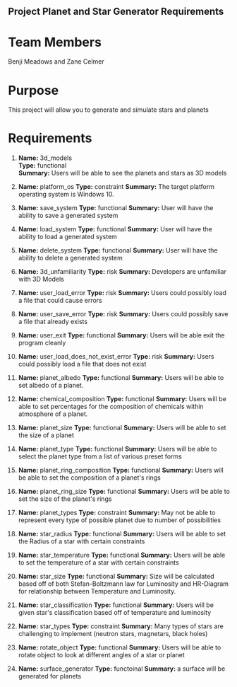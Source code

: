 ## Project Planet and Star Generator Requirements
                                           
# Team Members

Benji Meadows and Zane Celmer

# Purpose

This project will allow you to generate and simulate stars and planets

# Requirements
    
 1.  **Name:** 3d_models\
     **Type:** functional\
     **Summary:** Users will be able to see the planets and stars as 3D models
       
 1.  **Name:** platform_os
        **Type:** constraint
        **Summary:** The target platform operating system is Windows 10.
       
 1.  **Name:** save_system
        **Type:** functional
        **Summary:** User will have the ability to save a generated system
       
 1.  **Name:** load_system
        **Type:** functional
        **Summary:** User will have the ability to load a generated system
       
 1.  **Name:** delete_system
        **Type:** functional
        **Summary:** User will have the ability to delete a generated system
       
 1.  **Name:** 3d_unfamiliarity
        **Type:** risk
        **Summary:** Developers are unfamiliar with 3D Models
       
 1.  **Name:** user_load_error
        **Type:** risk
        **Summary:** Users could possibly load a file that could cause errors
       
 1.  **Name:** user_save_error
        **Type:** risk
        **Summary:** Users could possibly save a file that already exists
       
 1.  **Name:** user_exit
        **Type:** functional
        **Summary:** Users will be able exit the program cleanly
       
 1. **Name:** user_load_does_not_exist_error
        **Type:** risk
        **Summary:** Users could possibly load a file that does not exist

 1. **Name:** planet_albedo
        **Type:** functional
        **Summary:** Users will be able to set albedo of a planet.
        
 1. **Name:** chemical_composition
        **Type:** functional
        **Summary:** Users will be able to set percentages for the composition of chemicals within atmosphere of a planet.
        
 1. **Name:** planet_size
        **Type:** functional
        **Summary:** Users will be able to set the size of a planet
        
 1. **Name:** planet_type
        **Type:** functional
        **Summary:** Users will be able to select the planet type from a list of various preset forms
        
 1. **Name:** planet_ring_composition
        **Type:** functional
        **Summary:** Users will be able to set the composition of a planet's rings
        
 1. **Name:** planet_ring_size
        **Type:** functional
        **Summary:** Users will be able to set the size of the planet's rings
        
 1. **Name:** planet_types
        **Type:** constraint
        **Summary:** May not be able to represent every type of possible planet due to number of possibilities
        
 1. **Name:** star_radius
        **Type:** functional
        **Summary:** Users will be able to set the Radius of a star with certain constraints
        
 1. **Name:** star_temperature
        **Type:** functional
        **Summary:** Users will be able to set the temperature of a star with certain constraints
        
 1. **Name:** star_size
        **Type:** functional
        **Summary:** Size will be calculated based off of both Stefan-Boltzmann law for Luminosity and HR-Diagram for relationship between Temperature and Luminosity.
        
 1. **Name:** star_classification
        **Type:** functional
        **Summary:** Users will be given star's classification based off of temperature and luminosity
        
 1. **Name:** star_types
        **Type:** constraint
        **Summary:** Many types of stars are challenging to implement (neutron stars, magnetars, black holes)
        
 1. **Name:** rotate_object
        **Type:** functional
        **Summary:** Users will be able to rotate object to look at different angles of a star or planet
        
 1. **Name:** surface_generator
        **Type:** functoinal
        **Summary:** a surface will be generated for planets
